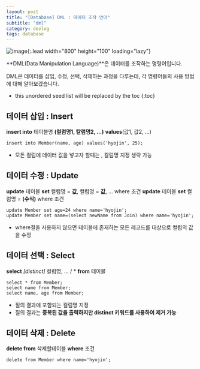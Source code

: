 ```yaml
---
layout: post
title: "[Database] DML : 데이터 조작 언어"
subtitle: "dml"
category: devlog
tags: database
---
```


![image](https://cdn.pixabay.com/photo/2016/03/27/20/00/coffee-1284041_960_720.jpg){:.lead width="800" height="100" loading="lazy"}

**DML(Data Manipulation Language)**은 데이터를 조작하는 명령어입니다.

DML은 데이터를 삽입, 수정, 선택, 삭제하는 과정을 다루는데, 각 명령어들의 사용 방법에 대해 알아보겠습니다.

<!--more-->

* this unordered seed list will be replaced by the toc
{:toc}
## 데이터 삽입 : Insert

**insert into** 테이블명 **(컬럼명1, 칼럼명2, ...)** **values**(값1, 값2, ...)				

```mysql
insert into Member(name, age) values('hyojin', 25);
```

* 모든 컬럼에 데이터 값을 넣고자 할때는 , 칼럼명 지정 생략 가능





## 데이터 수정 : Update

**update** 테이블 **set** 컬럼명 = **값**, 컬럼명 = **값**, ...  where 조건
**update** 테이블 **set** 컬럼명 = **(수식)** where 조건

```mysql
update Member set age=24 where name='hyojin';
update Member set name=(select newName from Join) where name='hyojin';
```

* where절을 사용하지 않으면 테이블에 존재하는 모든 레코드를 대상으로 컬럼의 값을 수정





## 데이터 선택 : Select

**select** *[distinct]* 컬럼명, ... / * **from** 테이블 

```mysql
select * from Member;
select name from Member;
select name, age from Member;
```

* 질의 결과에 포함되는 컬럼명 지정
* 질의 결과는 **중복된 값을 출력하지만 distinct 키워드를 사용하여 제거 가능**





## 데이터 삭제 : Delete

**delete from** 삭제할테이블 **where** 조건

```mysql
delete from Member where name='hyojin';
```


